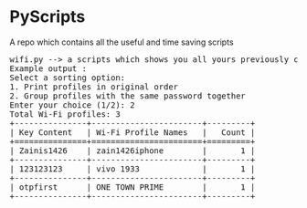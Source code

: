 # PyScripts
A repo which contains all the useful and time saving scripts 

<pre>
wifi.py --> a scripts which shows you all yours previously connected wifi networks along with their passwords (Windows only)
Example output : 
Select a sorting option:
1. Print profiles in original order
2. Group profiles with the same password together
Enter your choice (1/2): 2
Total Wi-Fi profiles: 3
+---------------+-----------------------+---------+
| Key Content   | Wi-Fi Profile Names   |   Count |
+===============+=======================+=========+
| Zainis1426    | zain1426iphone        |       1 |
+---------------+-----------------------+---------+
| 123123123     | vivo 1933             |       1 |
+---------------+-----------------------+---------+
| otpfirst      | ONE TOWN PRIME        |       1 |
+---------------+-----------------------+---------+
</pre>
